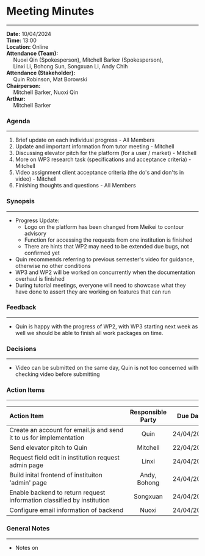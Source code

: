 # Meeting Minutes
___
**Date:** 10/04/2024 <br>
**Time:** 13:00 <br>
**Location:** Online <br>
**Attendance (Team):** <br>
&ensp;&ensp; Nuoxi Qin (Spokesperson), Mitchell Barker (Spokesperson), <br>
&ensp;&ensp; Linxi Li, Bohong Sun, Songxuan Li, Andy Chih <br>
**Attendance (Stakeholder):** <br>
&ensp;&ensp; Quin Robinson, Mat Borowski <br>
**Chairperson:** <br>
&ensp;&ensp; Mitchell Barker, Nuoxi Qin <br>
**Arthur:** <br>
&ensp;&ensp; Mitchell Barker <br>

### Agenda
___

1. Brief update on each individual progress - All Members 
2. Update and important information from tutor meeting - Mitchell
3. Discussing elevator pitch for the platform (for a user / market) - Mitchell
4. More on WP3 research task (specifications and acceptance criteria) - Mitchell
5. Video assignment client acceptance criteria (the do's and don'ts in video) - Mitchell
6. Finishing thoughts and questions - All Members

### Synopsis
___

- Progress Update:
  - Logo on the platform has been changed from Meikei to contour advisory
  - Function for accessing the requests from one institution is finished
  - There are hints that WP2 may need to be extended due bugs, not confirmed yet
- Quin recommends referring to previous semester's video for guidance, otherwise no other conditions
- WP3 and WP2 will be worked on concurrently when the documentation overhaul is finished
- During tutorial meetings, everyone will need to showcase what they have done to assert they are working on features that can run

### Feedback
___

- Quin is happy with the progress of WP2, with WP3 starting next week as well we should be able to finish all work packages on time.

### Decisions
___

- Video can be submitted on the same day, Quin is not too concerned with checking video before submitting

### Action Items
___

| <div style="width:300px">Action Item</div> | Responsible Party | Due Date | 
| :----------------------------------------- | :---------------: | :------: |
| Create an account for email.js and send it to us for implementation | Quin | 24/04/2024 |
| Send elevator pitch to Quin | Mitchell | 22/04/2024 |
| Request field edit in institution request admin page | Linxi | 24/04/2024 |
| Build inital frontend of instituiton 'admin' page | Andy, Bohong | 24/04/2024 |
| Enable backend to return request information classified by institution | Songxuan | 24/04/2024 |
| Configure email information of backend | Nuoxi | 24/04/2024 |



### General Notes
___

- Notes on

  
